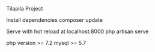  Tilapila Project


Install dependencies
 composer update
 
Serve with hot reload at localhost:8000
 php artisan serve
 
 php version >= 7.2
 mysql >= 5.7
 
 
